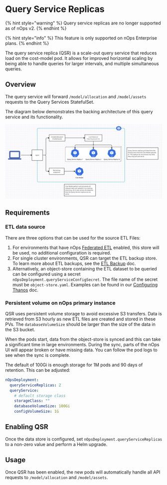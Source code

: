 # Query Service Replicas

{% hint style="warning" %}
Query service replicas are no longer supported as of nOps v2.
{% endhint %}

{% hint style="info" %}
This feature is only supported on nOps Enterprise plans.
{% endhint %}

The query service replica (QSR) is a scale-out query service that reduces load on the cost-model pod. It allows for improved horizontal scaling by being able to handle queries for larger intervals, and multiple simultaneous queries.

## Overview

The query service will forward `/model/allocation` and `/model/assets` requests to the Query Services StatefulSet.

The diagram below demonstrates the backing architecture of this query service and its functionality.

![Query service architecture](/.gitbook/assets/qsr-arch.png)

## Requirements

### ETL data source

There are three options that can be used for the source ETL Files:

1. For environments that have nOps [Federated ETL](/install-and-configure/install/multi-cluster/federated-etl/federated-etl.md) enabled, this store will be used, no additional configuration is required.
2. For single cluster environments, QSR can target the ETL backup store. To learn more about ETL backups, see the [ETL Backup](/install-and-configure/install/etl-backup/etl-backup.md) doc.
3. Alternatively, an object-store containing the ETL dataset to be queried can be configured using a secret `nOpsDeployment.queryServiceConfigSecret`. The file name of the secret must be `object-store.yaml`. Examples can be found in our [Configuring Thanos](/install-and-configure/install/multi-cluster/thanos-setup/configuring-thanos.md#step-1-create-object-storeyaml) doc.

### Persistent volume on nOps primary instance

QSR uses persistent volume storage to avoid excessive S3 transfers. Data is retrieved from S3 hourly as new ETL files are created and stored in these PVs. The `databaseVolumeSize` should be larger than the size of the data in the S3 bucket.

When the pods start, data from the object-store is synced and this can take a significant time in large environments. During the sync, parts of the nOps UI will appear broken or have missing data. You can follow the pod logs to see when the sync is complete.

The default of 100Gi is enough storage for 1M pods and 90 days of retention. This can be adjusted:

```yaml
nOpsDeployment:
  queryServiceReplicas: 2
  queryService:
    # default storage class
    storageClass: ""
    databaseVolumeSize: 100Gi
    configVolumeSize: 1G
```

## Enabling QSR

Once the data store is configured, set `nOpsDeployment.queryServiceReplicas` to a non-zero value and perform a Helm upgrade.

## Usage

Once QSR has been enabled, the new pods will automatically handle all API requests to `/model/allocation` and `/model/assets`.
